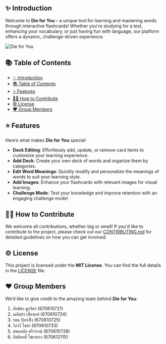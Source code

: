 ## ✨ Introduction

Welcome to **Die for You** – a unique tool for learning and mastering words through interactive flashcards! Whether you're studying for a test, enhancing your vocabulary, or just having fun with language, our platform offers a dynamic, challenge-driven experience.

![Die for You](https://github.com/user-attachments/assets/8f84cfec-c75a-4e32-946a-8291ab76ba16)

## 📚 Table of Contents
- [✨ Introduction](#-introduction)
- [📚 Table of Contents](#-table-of-contents)
- [⭐ Features](#-features)
- [🧑‍💻 How to Contribute](#-how-to-contribute)
- [©️ License](#️-license)
- [❤️ Group Members](#️-group-members)

## ⭐ Features

Here’s what makes **Die for You** special:

- **Deck Editing**: Effortlessly add, update, or remove card items to customize your learning experience.
- **Add Deck**: Create your own deck of words and organize them by categories.
- **Edit Word Meanings**: Quickly modify and personalize the meanings of words to suit your learning style.
- **Add Images**: Enhance your flashcards with relevant images for visual learning.
- **Challenge Mode**: Test your knowledge and improve retention with an engaging challenge mode!


## 🧑‍💻 How to Contribute

We welcome all contributions, whether big or small! If you'd like to contribute to the project, please check out our [CONTRIBUTING.md](./CONTRIBUTING.md) for detailed guidelines on how you can get involved.


## ©️ License

This project is licensed under the **MIT License**. You can find the full details in the [LICENSE](./LICENSE) file.


## ❤️ Group Members

We’d like to give credit to the amazing team behind **Die for You**:

1. ภัคพิชา มูลจิตร (670610721)
2. เมลิสสา เที่ยงเเท้ (670610724)
3. รตน ปิลาเป็ง (670610725)
4. วิภาวี ไชคำ (670610733)
5. สพลดนัย ศรีวรรณ์ (670610738)
6. กิตติพงศื ไชยายอง (670612115)
